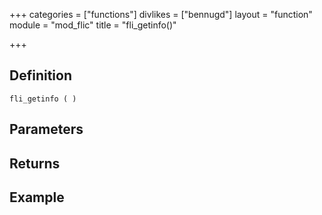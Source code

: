 +++
categories = ["functions"]
divlikes = ["bennugd"]
layout = "function"
module = "mod_flic"
title = "fli_getinfo()"

+++

## Definition

    fli_getinfo ( )

## Parameters

## Returns

## Example
